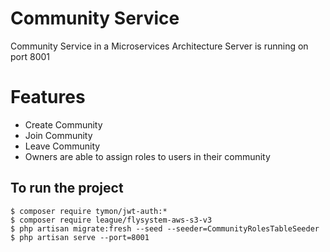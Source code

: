 # Community Service

Community Service in a Microservices Architecture 
Server is running on port 8001

# Features

- Create Community
- Join Community
- Leave Community
- Owners are able to assign roles to users in their community

## To run the project
```
$ composer require tymon/jwt-auth:*
$ composer require league/flysystem-aws-s3-v3
$ php artisan migrate:fresh --seed --seeder=CommunityRolesTableSeeder
$ php artisan serve --port=8001
```
